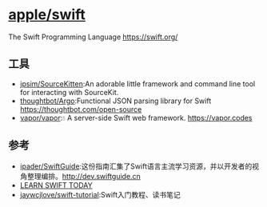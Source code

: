 # [apple/swift](https://github.com/apple/swift)

The Swift Programming Language https://swift.org/

## 工具

* [jpsim/SourceKitten](https://github.com/jpsim/SourceKitten):An adorable little framework and command line tool for interacting with SourceKit.
* [thoughtbot/Argo](https://github.com/thoughtbot/Argo):Functional JSON parsing library for Swift https://thoughtbot.com/open-source
* [vapor/vapor](https://github.com/vapor/vapor):💧 A server-side Swift web framework. https://vapor.codes

## 参考

* [ipader/SwiftGuide](https://github.com/ipader/SwiftGuide):这份指南汇集了Swift语言主流学习资源，并以开发者的视角整理编排。http://dev.swiftguide.cn
* [LEARN SWIFT TODAY](https://www.hackingwithswift.com/)
* [jaywcjlove/swift-tutorial](https://github.com/jaywcjlove/swift-tutorial):Swift入门教程、读书笔记
